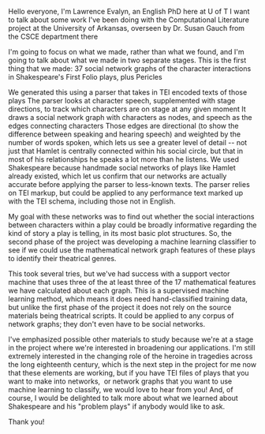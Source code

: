 Hello everyone, I'm Lawrence Evalyn, an English PhD here at U of T
I want to talk about some work I've been doing with the Computational Literature project at the University of Arkansas, overseen by Dr. Susan Gauch from the CSCE department there

I'm going to focus on what we made, rather than what we found, and I'm going to talk about what we made in two separate stages.
This is the first thing that we made: 37 social network graphs of the character interactions in Shakespeare's First Folio plays, plus Pericles

We generated this using a parser that takes in TEI encoded texts of those plays
The parser looks at character speech, supplemented with stage directions, to track which characters are on stage at any given moment
It draws a social network graph with characters as nodes, and speech as the edges connecting characters
Those edges are directional (to show the difference between speaking and hearing speech) and weighted by the number of words spoken, which lets us see a greater level of detail -- not just that Hamlet is centrally connected within his social circle, but that in most of his relationships he speaks a lot more than he listens.
We used Shakespeare because handmade social networks of plays like Hamlet already existed, which let us confirm that our networks are actually accurate before applying the parser to less-known texts.
The parser relies on TEI markup, but could be applied to any performance text marked up with the TEI schema, including those not in English.

My goal with these networks was to find out whether the social interactions between characters within a play could be broadly informative regarding the kind of story a play is telling, in its most basic plot structures.
So, the second phase of the project was developing a machine learning classifier to see if we could use the mathematical network graph features of these plays to identify their theatrical genres.

This took several tries, but we've had success with a support vector machine that uses three of the at least three of the 17 mathematical features we have calculated about each graph. 
This is a supervised machine learning method, which means it does need hand-classified training data,
but unlike the first phase of the project it does not rely on the source materials being theatrical scripts.
It could be applied to any corpus of network graphs; they don't even have to be social networks.

I've emphasized possible other materials to study because we're at a stage in the project where we're interested in broadening our applications. I'm still extremely interested in the changing role of the heroine in tragedies across the long eighteenth century, which is the next step in the project for me now that these elements are working,
but if you have TEI files of plays that you want to make into networks,  or network graphs that you want to use machine learning to classify, we would love to hear from you!
And, of course, I would be delighted to talk more about what we learned about Shakespeare and his "problem plays" if anybody would like to ask.

Thank you!